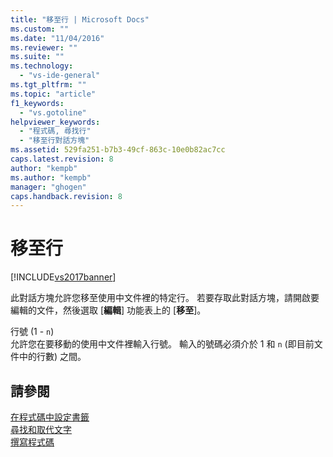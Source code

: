 ```yaml
---
title: "移至行 | Microsoft Docs"
ms.custom: ""
ms.date: "11/04/2016"
ms.reviewer: ""
ms.suite: ""
ms.technology: 
  - "vs-ide-general"
ms.tgt_pltfrm: ""
ms.topic: "article"
f1_keywords: 
  - "vs.gotoline"
helpviewer_keywords: 
  - "程式碼, 尋找行"
  - "移至行對話方塊"
ms.assetid: 529fa251-b7b3-49cf-863c-10e0b82ac7cc
caps.latest.revision: 8
author: "kempb"
ms.author: "kempb"
manager: "ghogen"
caps.handback.revision: 8
---
```

# 移至行
[!INCLUDE[vs2017banner](../../code-quality/includes/vs2017banner.md)]

此對話方塊允許您移至使用中文件裡的特定行。  若要存取此對話方塊，請開啟要編輯的文件，然後選取 \[**編輯**\] 功能表上的 \[**移至**\]。  
  
 行號 \(1 \- `n`\)  
 允許您在要移動的使用中文件裡輸入行號。  輸入的號碼必須介於 1 和 `n` \(即目前文件中的行數\) 之間。  
  
## 請參閱  
 [在程式碼中設定書籤](../../ide/setting-bookmarks-in-code.md)   
 [尋找和取代文字](../../ide/finding-and-replacing-text.md)   
 [撰寫程式碼](../../ide/writing-code-in-the-code-and-text-editor.md)